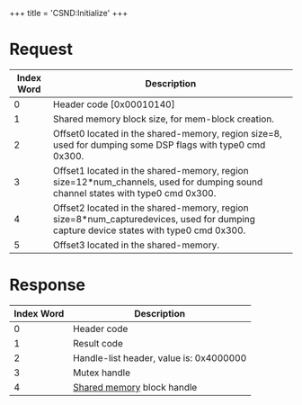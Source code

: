 +++
title = 'CSND:Initialize'
+++

# Request

| Index Word | Description                                                                                                                           |
|------------|---------------------------------------------------------------------------------------------------------------------------------------|
| 0          | Header code \[0x00010140\]                                                                                                            |
| 1          | Shared memory block size, for mem-block creation.                                                                                     |
| 2          | Offset0 located in the shared-memory, region size=8, used for dumping some DSP flags with type0 cmd 0x300.                            |
| 3          | Offset1 located in the shared-memory, region size=12\*num_channels, used for dumping sound channel states with type0 cmd 0x300.       |
| 4          | Offset2 located in the shared-memory, region size=8\*num_capturedevices, used for dumping capture device states with type0 cmd 0x300. |
| 5          | Offset3 located in the shared-memory.                                                                                                 |

# Response

| Index Word | Description                                                 |
|------------|-------------------------------------------------------------|
| 0          | Header code                                                 |
| 1          | Result code                                                 |
| 2          | Handle-list header, value is: 0x4000000                     |
| 3          | Mutex handle                                                |
| 4          | [Shared memory](CSND_Shared_Memory "wikilink") block handle |

